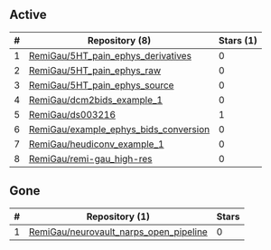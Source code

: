 ## Active
| # | Repository (8) | Stars (1) |
| --- | --- | --- |
| 1 | [RemiGau/5HT_pain_ephys_derivatives](https://gin.g-node.org/RemiGau/5HT_pain_ephys_derivatives) | 0 |
| 2 | [RemiGau/5HT_pain_ephys_raw](https://gin.g-node.org/RemiGau/5HT_pain_ephys_raw) | 0 |
| 3 | [RemiGau/5HT_pain_ephys_source](https://gin.g-node.org/RemiGau/5HT_pain_ephys_source) | 0 |
| 4 | [RemiGau/dcm2bids_example_1](https://gin.g-node.org/RemiGau/dcm2bids_example_1) | 0 |
| 5 | [RemiGau/ds003216](https://gin.g-node.org/RemiGau/ds003216) | 1 |
| 6 | [RemiGau/example_ephys_bids_conversion](https://gin.g-node.org/RemiGau/example_ephys_bids_conversion) | 0 |
| 7 | [RemiGau/heudiconv_example_1](https://gin.g-node.org/RemiGau/heudiconv_example_1) | 0 |
| 8 | [RemiGau/remi-gau_high-res](https://gin.g-node.org/RemiGau/remi-gau_high-res) | 0 |

## Gone
| # | Repository (1) | Stars |
| --- | --- | --- |
| 1 | [RemiGau/neurovault_narps_open_pipeline](https://gin.g-node.org/RemiGau/neurovault_narps_open_pipeline) | 0 |
